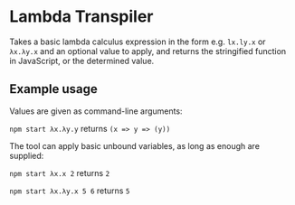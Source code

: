 # Lambda Transpiler

Takes a basic lambda calculus expression in the form e.g.
`lx.ly.x` or `λx.λy.x`
and an optional value to apply, and returns the stringified function in JavaScript, or the determined value.

## Example usage
Values are given as command-line arguments:

`npm start λx.λy.y`
returns `(x => y => (y))`

The tool can apply basic unbound variables, as long as enough are supplied:

`npm start λx.x 2`
returns `2`

`npm start λx.λy.x 5 6`
returns `5`
